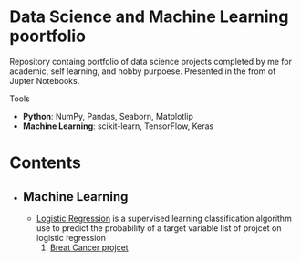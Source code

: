 # Data Science and Machine Learning poortfolio
Repository containg portfolio of data science projects completed by me for academic, self learning, and hobby purpoese.
Presented in the from of Jupter Notebooks.

Tools

* **Python**: NumPy, Pandas, Seaborn, Matplotlip
* **Machine Learning**: scikit-learn, TensorFlow, Keras

# Contents
  *  ## Machine Learning
     * [Logistic Regression](https://scikit-learn.org/stable/modules/linear_model.html#logistic-regression) is a supervised learning classification algorithm use to predict the probability of a target variable
      list of projcet on logistic regression 
       1. [Breat Cancer projcet](https://github.com/doowilliams/data_science_poortfolio/blob/main/Breat_Cancer.ipynb)
   
   
